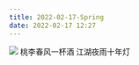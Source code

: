 ```yaml
---
title: 2022-02-17-Spring
date: 2022-02-17 12:27
---
```

![](/_image/2022-02-17/1df5be9f039c0049de92872db8ba4965.jpg)
桃李春风一杯酒
江湖夜雨十年灯